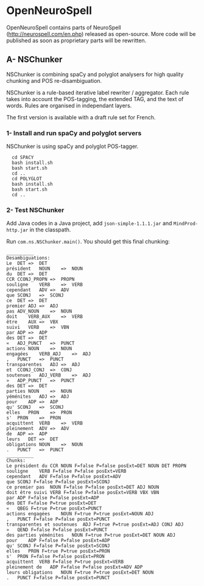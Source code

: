 # OpenNeuroSpell
OpenNeuroSpell contains parts of NeuroSpell (http://neurospell.com/en.php) released as open-source. More code will be published as soon as proprietary parts will be rewritten.

## A- NSChunker

NSChunker is combining spaCy and polyglot analysers for high quality chunking and POS re-disambiguation.

NSChunker is a rule-based iterative label rewriter / aggregator. Each rule takes into account the POS-tagging, the extended TAG, and the text of words. Rules are organised in independant layers.

The first version is available with a draft rule set for French.

### 1- Install and run spaCy and polyglot servers

NSChunker is using spaCy and polyglot POS-tagger.
```
  cd SPACY
  bash install.sh
  bash start.sh
  cd ..
  cd POLYGLOT
  bash install.sh
  bash start.sh
  cd ..
```
### 2- Test NSChunker

Add Java codes in a Java project, add <code>json-simple-1.1.1.jar</code> and <code>MindProd-http.jar</code> in the classpath.

Run <code>com.ns.NSChunker.main()</code>. You should get this final chunking:

```
__________
Desambiguations:
Le	DET	=>	DET
président	NOUN	=>	NOUN
du	DET	=>	DET
CCR	CCONJ_PROPN	=>	PROPN
souligne	VERB	=>	VERB
cependant	ADV	=>	ADV
que	SCONJ	=>	SCONJ
ce	DET	=>	DET
premier	ADJ	=>	ADJ
pas	ADV_NOUN	=>	NOUN
doit	VERB_AUX	=>	VERB
être	AUX	=>	VBX
suivi	VERB	=>	VBN
par	ADP	=>	ADP
des	DET	=>	DET
«	ADJ_PUNCT	=>	PUNCT
actions	NOUN	=>	NOUN
engagées	VERB_ADJ	=>	ADJ
,	PUNCT	=>	PUNCT
transparentes	ADJ	=>	ADJ
et	CCONJ_CONJ	=>	CONJ
soutenues	ADJ_VERB	=>	ADJ
»	ADP_PUNCT	=>	PUNCT
des	DET	=>	DET
parties	NOUN	=>	NOUN
yéménites	ADJ	=>	ADJ
pour	ADP	=>	ADP
qu'	SCONJ	=>	SCONJ
elles	PRON	=>	PRON
s'	PRON	=>	PRON
acquittent	VERB	=>	VERB
pleinement	ADV	=>	ADV
de	ADP	=>	ADP
leurs	DET	=>	DET
obligations	NOUN	=>	NOUN
.	PUNCT	=>	PUNCT
__________
Chunks:
Le président du CCR	NOUN F=false P=false posExt=DET NOUN DET PROPN
souligne	VERB F=false P=false posExt=VERB
cependant	ADV F=false P=false posExt=ADV
que	SCONJ F=false P=false posExt=SCONJ
ce premier pas	NOUN F=false P=false posExt=DET ADJ NOUN
doit être suivi	VERB F=false P=false posExt=VERB VBX VBN
par	ADP F=false P=false posExt=ADP
des	DET F=false P=true posExt=DET
«	QBEG F=true P=true posExt=PUNCT
actions engagées	NOUN F=true P=true posExt=NOUN ADJ
,	PUNCT F=false P=false posExt=PUNCT
transparentes et soutenues	ADJ F=true P=true posExt=ADJ CONJ ADJ
»	QEND F=false P=false posExt=PUNCT
des parties yéménites	NOUN F=true P=true posExt=DET NOUN ADJ
pour	ADP F=false P=false posExt=ADP
qu'	SCONJ F=false P=false posExt=SCONJ
elles	PRON F=true P=true posExt=PRON
s'	PRON F=false P=false posExt=PRON
acquittent	VERB F=false P=true posExt=VERB
pleinement de	ADP F=false P=false posExt=ADV ADP
leurs obligations	NOUN F=true P=true posExt=DET NOUN
.	PUNCT F=false P=false posExt=PUNCT
```
